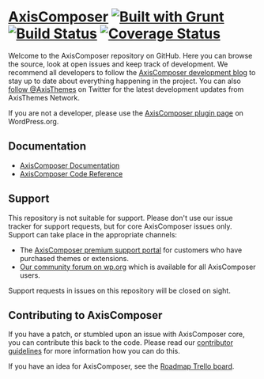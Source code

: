 # [AxisComposer](http://www.axisthemes.com/axiscomposer/) [![Built with Grunt](https://cdn.gruntjs.com/builtwith.png)](http://gruntjs.com/) [![Build Status](https://api.travis-ci.org/axisthemes/axiscomposer.svg?branch=master)](http://travis-ci.org/axisthemes/axiscomposer) [![Coverage Status](https://coveralls.io/repos/axisthemes/axiscomposer/badge.svg?branch=master&service=github)](https://coveralls.io/github/axisthemes/axiscomposer?branch=master)

Welcome to the AxisComposer repository on GitHub. Here you can browse the source, look at open issues and keep track of development. We recommend all developers to follow the [AxisComposer development blog](https://axiscomposer.wordpress.com/) to stay up to date about everything happening in the project. You can also [follow @AxisThemes](https://twitter.com/AxisThemes) on Twitter for the latest development updates from AxisThemes Network.

If you are not a developer, please use the [AxisComposer plugin page](http://wordpress.org/plugins/axiscomposer/) on WordPress.org.

## Documentation
* [AxisComposer Documentation](http://docs.axisthemes.com/documentation/plugins/axiscomposer/)
* [AxisComposer Code Reference](http://docs.axisthemes.com/ac-apidocs/)

## Support
This repository is not suitable for support. Please don't use our issue tracker for support requests, but for core AxisComposer issues only. Support can take place in the appropriate channels:

* The [AxisComposer premium support portal](http://support.axisthemes.com/) for customers who have purchased themes or extensions.
* [Our community forum on wp.org](https://wordpress.org/support/plugin/axiscomposer) which is available for all AxisComposer users.

Support requests in issues on this repository will be closed on sight.

## Contributing to AxisComposer
If you have a patch, or stumbled upon an issue with AxisComposer core, you can contribute this back to the code. Please read our [contributor guidelines](https://github.com/axisthemes/axiscomposer/blob/master/CONTRIBUTING.md) for more information how you can do this.

If you have an idea for AxisComposer, see the [Roadmap Trello board](https://trello.com/b/dKOmRjHk/axiscomposer-roadmap).
